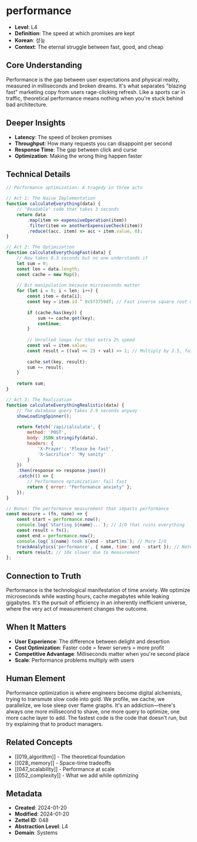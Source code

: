 # performance
- **Level**: L4
- **Definition**: The speed at which promises are kept
- **Korean**: 성능
- **Context**: The eternal struggle between fast, good, and cheap

## Core Understanding
Performance is the gap between user expectations and physical reality, measured in milliseconds and broken dreams. It's what separates "blazing fast" marketing copy from users rage-clicking refresh. Like a sports car in traffic, theoretical performance means nothing when you're stuck behind bad architecture.

## Deeper Insights
- **Latency**: The speed of broken promises
- **Throughput**: How many requests you can disappoint per second
- **Response Time**: The gap between click and curse
- **Optimization**: Making the wrong thing happen faster

## Technical Details
```javascript
// Performance optimization: A tragedy in three acts

// Act 1: The Naive Implementation
function calculateEverything(data) {
    // "Readable" code that takes 3 seconds
    return data
        .map(item => expensiveOperation(item))
        .filter(item => anotherExpensiveCheck(item))
        .reduce((acc, item) => acc + item.value, 0);
}

// Act 2: The Optimization
function calculateEverythingFast(data) {
    // Now takes 0.3 seconds but no one understands it
    let sum = 0;
    const len = data.length;
    const cache = new Map();
    
    // Bit manipulation because microseconds matter
    for (let i = 0; i < len; i++) {
        const item = data[i];
        const key = item.id ^ 0x5f3759df; // Fast inverse square root magic
        
        if (cache.has(key)) {
            sum += cache.get(key);
            continue;
        }
        
        // Unrolled loops for that extra 2% speed
        const val = item.value;
        const result = ((val << 2) + val) >> 1; // Multiply by 2.5, faster
        
        cache.set(key, result);
        sum += result;
    }
    
    return sum;
}

// Act 3: The Realization
function calculateEverythingRealistic(data) {
    // The database query takes 2.9 seconds anyway
    showLoadingSpinner();
    
    return fetch('/api/calculate', { 
        method: 'POST',
        body: JSON.stringify(data),
        headers: {
            'X-Prayer': 'Please be fast',
            'X-Sacrifice': 'My sanity'
        }
    })
    .then(response => response.json())
    .catch(() => {
        // Performance optimization: fail fast
        return { error: "Performance anxiety" };
    });
}

// Bonus: The performance measurement that impacts performance
const measure = (fn, name) => {
    const start = performance.now();
    console.log(`Starting ${name}...`); // I/O that ruins everything
    const result = fn();
    const end = performance.now();
    console.log(`${name} took ${end - start}ms`); // More I/O
    trackAnalytics('performance', { name, time: end - start }); // Network call
    return result; // 10x slower due to measurement
};
```

## Connection to Truth
Performance is the technological manifestation of time anxiety. We optimize microseconds while wasting hours, cache megabytes while leaking gigabytes. It's the pursuit of efficiency in an inherently inefficient universe, where the very act of measurement changes the outcome.

## When It Matters
- **User Experience**: The difference between delight and desertion
- **Cost Optimization**: Faster code = fewer servers = more profit
- **Competitive Advantage**: Milliseconds matter when you're second place
- **Scale**: Performance problems multiply with users

## Human Element
Performance optimization is where engineers become digital alchemists, trying to transmute slow code into gold. We profile, we cache, we parallelize, we lose sleep over flame graphs. It's an addiction—there's always one more millisecond to shave, one more query to optimize, one more cache layer to add. The fastest code is the code that doesn't run, but try explaining that to product managers.

## Related Concepts
- [[019_algorithm]] - The theoretical foundation
- [[028_memory]] - Space-time tradeoffs
- [[047_scalability]] - Performance at scale
- [[052_complexity]] - What we add while optimizing

## Metadata
- **Created**: 2024-01-20
- **Modified**: 2024-01-20
- **Zettel ID**: 048
- **Abstraction Level**: L4
- **Domain**: Systems